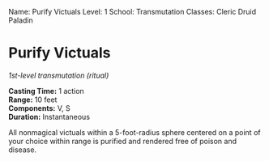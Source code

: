 Name: Purify Victuals
Level: 1
School: Transmutation
Classes: Cleric
         Druid
         Paladin

# Purify Victuals 
_1st-level transmutation (ritual)_ 

**Casting Time:** 1 action    
**Range:** 10 feet    
**Components:** V, S    
**Duration:** Instantaneous 

All nonmagical victuals within a 5-foot-radius sphere centered on a point of your choice within range is purified and rendered free of poison and disease.